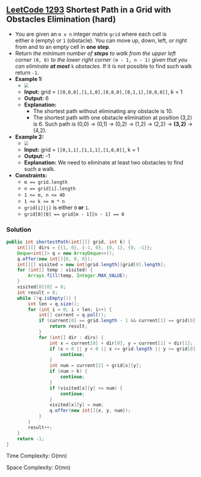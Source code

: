 ## [LeetCode 1293](https://leetcode.com/problems/shortest-path-in-a-grid-with-obstacles-elimination/) Shortest Path in a Grid with Obstacles Elimination (hard)

- You are given an `m x n` integer matrix `grid` where each cell is either `0` (empty) or `1` (obstacle). You can move up, down, left, or right from and to an empty cell in **one step**.
- Return _the minimum number of **steps** to walk from the upper left corner_ `(0, 0)` _to the lower right corner_ `(m - 1, n - 1)` _given that you can eliminate **at most**_ `k` _obstacles_. If it is not possible to find such walk return `-1`.
- **Example 1:**
    - <img src="https://assets.leetcode.com/uploads/2021/09/30/short1-grid.jpg" style="zoom:67%;" />
    - **Input:** grid = `[[0,0,0],[1,1,0],[0,0,0],[0,1,1],[0,0,0]]`, k = 1
    - **Output:** 6
    - **Explanation:** 
        - The shortest path without eliminating any obstacle is 10.
        - The shortest path with one obstacle elimination at position (3,2) is 6. Such path is (0,0) -> (0,1) -> (0,2) -> (1,2) -> (2,2) -> **(3,2)** -> (4,2).
- **Example 2:**
    - <img src="https://assets.leetcode.com/uploads/2021/09/30/short2-grid.jpg" style="zoom:67%;" />
    - **Input:** grid = `[[0,1,1],[1,1,1],[1,0,0]]`, k = 1
    - **Output:** -1
    - **Explanation:** We need to eliminate at least two obstacles to find such a walk.
- **Constraints:**
    -   `m == grid.length`
    -   `n == grid[i].length`
    -   `1 <= m, n <= 40`
    -   `1 <= k <= m * n`
    -   `grid[i][j]` is either `0` **or** `1`.
    -   `grid[0][0] == grid[m - 1][n - 1] == 0`

### Solution

```java
public int shortestPath(int[][] grid, int k) {
    int[][] dirs = {{1, 0}, {-1, 0}, {0, 1}, {0, -1}};
    Deque<int[]> q = new ArrayDeque<>();
    q.offer(new int[]{0, 0, 0});
    int[][] visited = new int[grid.length][grid[0].length];
    for (int[] temp : visited) {
        Arrays.fill(temp, Integer.MAX_VALUE);
    }
    visited[0][0] = 0;
    int result = 0;
    while (!q.isEmpty()) {
        int len = q.size();
        for (int i = 0; i < len; i++) {
            int[] current = q.poll();
            if (current[0] == grid.length - 1 && current[1] == grid[0].length - 1) {
                return result;
            }
            for (int[] dir : dirs) {
                int x = current[0] + dir[0], y = current[1] + dir[1];
                if (x < 0 || y < 0 || x >= grid.length || y >= grid[0].length) {
                    continue;
                }
                int num = current[2] + grid[x][y];
                if (num > k) {
                    continue;
                }
                if (visited[x][y] <= num) {
                    continue;
                }
                visited[x][y] = num;
                q.offer(new int[]{x, y, num});
            }
        }
        result++;
    }
    return -1;
}
```

Time Complexity: O(mn)

Space Complexity: O(mn)